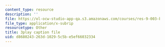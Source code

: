 ```yaml
---
content_type: resource
description: ''
file: https://ol-ocw-studio-app-qa.s3.amazonaws.com/courses/res-9-003-brains-minds-and-machines-summer-course-summer-2015/d8680243263d10295c5be5ef66032334_ggcbVV3Tquo.srt
file_type: application/x-subrip
resourcetype: Other
title: 3play caption file
uid: d8680243-263d-1029-5c5b-e5ef66032334
---
```

